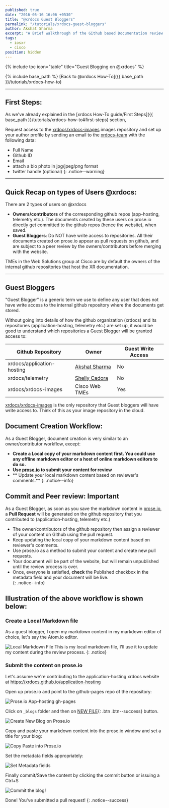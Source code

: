 ```yaml
---
published: true
date: "2016-05-16 16:06 +0530"
title: "@xrdocs Guest Bloggers"
permalink: "/tutorials/xrdocs-guest-bloggers"
author: Akshat Sharma
excerpt: "A Brief walkthrough of the Github based Documentation review process with @xrdocs"
tags: 
  - iosxr
  - cisco
position: hidden
---
```

{% include toc icon="table" title="Guest Blogging on @xrdocs" %}

{% include base_path %}
[Back to @xrdocs How-To]({{ base_path }}/tutorials/xrdocs-how-to)

---
## First Steps:

As we've already explained in the [xrdocs How-To guide/First Steps]({{ base_path }}/tutorials/xrdocs-how-to#first-steps) section, 

>
Request access to the [xrdocs/xrdocs-images](https://github.com/xrdocs/xrdocs-images/tree/gh-pages) images repository and set up your author profile by sending an email to the [xrdocs-team](mailto:xrdocs-team@cisco.com) with the following data:  
>
* Full Name
* Github ID
* Email
* attach a bio photo in jpg/jpeg/png format
* twitter handle (optional)
{: .notice--warning}


---

## Quick Recap on types of Users @xrdocs:


>
There are 2 types of users on @xrdocs
>
*   **Owners/contributors** of the corresponding github repos (app-hosting, telemetry etc.). The documents created by these users on prose.io directly get committed to the github repos (hence the website), when saved.
*   **Guest Bloggers**: Do NOT have write access to repositories. All their documents created on prose.io appear as pull requests on github, and are subject to a peer review by the owners/contributors before merging with the website.  

TMEs in the Web Solutions group at Cisco are by default the owners of the internal github repositories that host the XR documentation.

---

## Guest Bloggers

"Guest Blogger" is a generic term we use to define any user that does not have write access to the internal github repository where the documents get stored.

Without going into details of how the github organization (xrdocs) and its repositories (application-hosting, telemetry etc.) are set up, it would be good to understand which repositories a Guest Blogger will be granted access to:


|  Github Repository        | Owner                                      | Guest Write Access| 
| ------------------------- | -----------                                | ----------------- |
| xrdocs/application-hosting|[Akshat Sharma](https://github.com/akshshar)|    No             |
| xrdocs/telemetry          |[Shelly Cadora](https://github.com/scadora) |    No             |
| xrdocs/xrdocs-images      | Cisco Web TMEs                             |    Yes            |   

[xrdocs/xrdocs-images](https://github.com/xrdocs/xrdocs-images/tree/gh-pages)  is the only repository that Guest bloggers will have write access to. Think of this as your image repository in the cloud.   


## Document Creation Workflow:
>
As a Guest Blogger, document creation is very similar to an owner/contributor workflow, except:
>
* **Create a Local copy of your markdown content first. You could use any offline markdown editor or a host of online markdown editors to do so.**  
* **Use [prose.io](http://prose.io) to submit your content for review**
* ** Update your local markdown content based on reviewer's comments.**
{: .notice--info}




## Commit and Peer review: Important

>
As a Guest Blogger, as soon as you save the markdown content in [prose.io](http://prose.io),   
a **Pull Request** will be generated on the github repository that you contributed to (application-hosting, telemetry etc.)
>
* The owner/contributors of the github repository then assign a reviewer of your content on Github using the pull request.  
* Keep updating the local copy of your markdown content based on reviewer's comments.
* Use prose.io as a method to submit your content and create new pull requests.
* Your document will be part of the website, but will remain unpublished until the review process is over.  
* Once, everyone is satisfied, **check** the Published checkbox in the metadata field and your document will be live.  
{: .notice--info}

## Illustration of the above workflow is shown below:

### Create a Local Markdown file

As a guest blogger, I open my markdown content in my markdown editor of choice, let's say the Atom.io editor.

![Local Markdown File](http://xrdocs.github.io/xrdocs-images/assets/tutorial-images/sample_blog_guest.png)
This is my local markdown file, I'll use it to update my content during the review process.
{: .notice}



### Submit the content on prose.io

Let's assume  we're contributing to the application-hosting xrdocs website at <https://xrdocs.github.io/application-hosting>

Open up prose.io and point to the github-pages repo of the repository:  

![Prose.io App-hosting gh-pages](http://xrdocs.github.io/xrdocs-images/assets/tutorial-images/proseio_apphosting_ghpages.png)


Click on `_blogs` folder  and then on [NEW FILE](javascript:void(0)){: .btn .btn--success} button.  

![Create New Blog on Prose.io](http://xrdocs.github.io/xrdocs-images/assets/tutorial-images/proseio_blogs_new_file.png)



Copy and paste your markdown content into the prose.io window and set a title for your blog:  

![Copy Paste into Prose.io](http://xrdocs.github.io/xrdocs-images/assets/tutorial-images/proseio_sample_blog.png)


Set the metadata fields appropriately:  

![Set Metadata fields](http://xrdocs.github.io/xrdocs-images/assets/tutorial-images/proseio_sampleblog_metadata.png)


Finally commit/Save the content by clicking the commit button or issuing a Ctrl+S

![Commit the blog!](http://xrdocs.github.io/xrdocs-images/assets/tutorial-images/proseio_commit_sample_blog.png)


Done! You've submitted a pull request!
{: .notice--success}













































